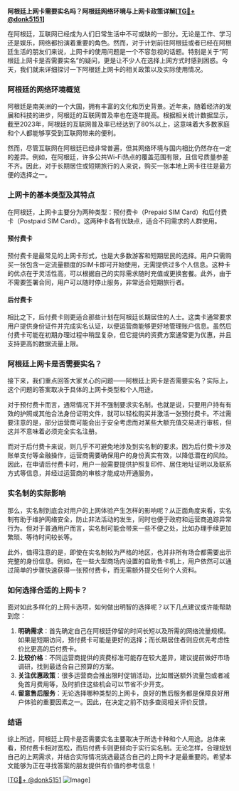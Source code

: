 **阿根廷上网卡需要实名吗？阿根廷网络环境与上网卡政策详解[[TG💪+ @donk5151](https://t.me/s/donk5151)]**

在阿根廷，互联网已经成为人们日常生活中不可或缺的一部分。无论是工作、学习还是娱乐，网络都扮演着重要的角色。然而，对于计划前往阿根廷或者已经在阿根廷生活的朋友们来说，上网卡的使用问题是一个不容忽视的话题。特别是关于“阿根廷上网卡是否需要实名”的疑问，更是让不少人在选择上网方式时感到困惑。今天，我们就来详细探讨一下阿根廷上网卡的相关政策以及实际使用情况。

### 阿根廷的网络环境概览

阿根廷是南美洲的一个大国，拥有丰富的文化和历史背景。近年来，随着经济的发展和科技的进步，阿根廷的互联网普及率也在逐年提高。根据相关统计数据显示，截至2023年，阿根廷的互联网普及率已经达到了80%以上，这意味着大多数家庭和个人都能够享受到互联网带来的便利。

然而，尽管互联网在阿根廷已经非常普遍，但其网络环境与国内相比仍然存在一定的差异。例如，在阿根廷，许多公共Wi-Fi热点的覆盖范围有限，且信号质量参差不齐。因此，对于长期居住或短期旅行的人来说，购买一张本地上网卡往往是最方便的选择之一。

### 上网卡的基本类型及其特点

在阿根廷，上网卡主要分为两种类型：预付费卡（Prepaid SIM Card）和后付费卡（Postpaid SIM Card）。这两种卡各有优缺点，适合不同需求的人群使用。

#### 预付费卡

预付费卡是最常见的上网卡形式，也是大多数游客和短期居民的选择。用户只需购买一张包含一定流量额度的SIM卡即可开始使用，无需提供过多个人信息。这种卡的优点在于灵活性高，可以根据自己的实际需求随时充值或更换套餐。此外，由于不需要签署合同，用户可以随时停止服务，非常适合短期旅行者。

#### 后付费卡

相比之下，后付费卡则更适合那些计划在阿根廷长期居住的人士。这类卡通常要求用户提供身份证件并完成实名认证，以便运营商能够更好地管理账户信息。虽然后付费卡可能在初期办理过程中稍显复杂，但它提供的资费方案通常更为优惠，并且支持更高的数据流量上限。

### 阿根廷上网卡是否需要实名？

接下来，我们重点回答大家关心的问题——阿根廷上网卡是否需要实名？实际上，这个问题的答案取决于具体的上网卡类型和个人用途。

对于预付费卡而言，通常情况下并不强制要求实名制。也就是说，只要用户持有有效的护照或其他合法身份证明文件，就可以轻松购买并激活一张预付费卡。不过需要注意的是，部分运营商可能会出于安全考虑而对某些大额充值交易进行审核，但这并不意味着必须完全实名注册。

而对于后付费卡来说，则几乎不可避免地涉及到实名制的要求。因为后付费卡涉及账单支付等金融操作，运营商需要确保用户的身份真实有效，以降低潜在的风险。因此，在申请后付费卡时，用户一般需要提供护照复印件、居住地址证明以及联系方式等信息，并经过运营商的审核才能成功开通服务。

### 实名制的实际影响

那么，实名制到底会对用户的上网体验产生怎样的影响呢？从正面角度来看，实名制有助于维护网络安全，防止非法活动的发生，同时也便于政府和运营商追踪异常行为。但对于普通用户而言，实名制可能会带来一些不便之处，比如办理手续更加繁琐、等待时间较长等。

此外，值得注意的是，即使在实名制较为严格的地区，也并非所有场合都需要出示完整的身份信息。例如，在一些大型商场内设置的自助售卡机上，用户依然可以通过简单的步骤快速获得一张预付费卡，而无需额外提交任何个人资料。

### 如何选择合适的上网卡？

面对如此多样化的上网卡选项，如何做出明智的选择呢？以下几点建议或许能帮助到您：

1. **明确需求**：首先确定自己在阿根廷停留的时间长短以及所需的网络流量规模。如果是短期访问，预付费卡可能是更好的选择；而长期居住者则应优先考虑性价比更高的后付费卡。
2. **比较价格**：不同运营商提供的资费标准可能存在较大差异，建议提前做好市场调研，找到最适合自己预算的方案。
3. **关注优惠政策**：很多运营商会推出限时促销活动，比如赠送额外流量包或者减免首月费用等，及时抓住这些机会可以节省不少开支。
4. **留意售后服务**：无论选择哪种类型的上网卡，良好的售后服务都是保障良好用户体验的重要因素之一。因此，在决定之前不妨多查阅相关评价反馈。

### 结语

综上所述，阿根廷上网卡是否需要实名主要取决于所选卡种和个人用途。总体来看，预付费卡相对宽松，而后付费卡则更倾向于实行实名制。无论怎样，合理规划自己的上网需求，并结合实际情况挑选最适合自己的上网卡才是最重要的。希望本文能够为正在寻找答案的朋友提供有价值的参考信息！

[[TG💪+ @donk5151](https://t.me/s/donk5151) ![Image](https://i.postimg.cc/rwNCRYN7/Snipaste-2025-04-30-17-27-05.png)]